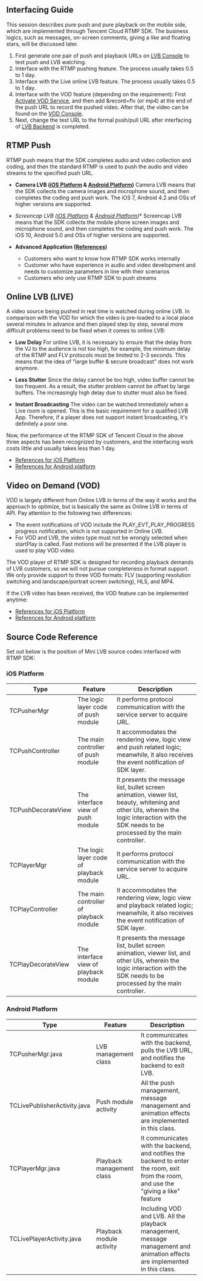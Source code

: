 ## Interfacing Guide

This session describes pure push and pure playback on the mobile side, which are implemented through Tencent Cloud RTMP SDK. The business logics, such as messages, on-screen comments, giving a like and floating stars, will be discussed later.

1. First generate one pair of push and playback URLs on [LVB Console](https://cloud.tencent.com/doc/api/258/6445) to test push and LVB watching.
2. Interface with the RTMP pushing feature. The process usually takes 0.5 to 1 day.
3. Interface with the Live online LVB feature. The process usually takes 0.5 to 1 day.
4. Interface with the VOD feature (depending on the requirement): First [Activate VOD Service](https://cloud.tencent.com/doc/api/258/6208#2.1-.E5.A6.82.E4.BD.95.E5.BC.80.E9.80.9A.E8.A7.86.E9.A2.91.E7.82.B9.E6.92.AD.E6.9C.8D.E5.8A.A1), and then add &record=flv (or mp4) at the end of the push URL to record the pushed video. After that, the video can be found on the [VOD Console](http://console.cloud.tencent.com/video/videolist).
5. Next, change the test URL to the formal push/pull URL after interfacing of [LVB Backend](https://cloud.tencent.com/doc/api/258/6447) is completed.

## RTMP Push
RTMP push means that the SDK completes audio and video collection and coding, and then the standard RTMP is used to push the audio and video streams to the specified push URL.

- **Camera LVB ([iOS Platform](https://cloud.tencent.com/doc/product/454/6946) & [Android Platform](https://cloud.tencent.com/doc/product/454/6947))**
Camera LVB means that the SDK collects the camera images and microphone sound, and then completes the coding and push work. The iOS 7, Android 4.2 and OSs of higher versions are supported.

- *Screencap LVB ([iOS Platform](https://cloud.tencent.com/doc/product/454/6948) & [Android Platform](https://cloud.tencent.com/doc/product/454/6949))**
Screencap LVB means that the SDK collects the mobile phone screen images and microphone sound, and then completes the coding and push work. The iOS 10, Android 5.0 and OSs of higher versions are supported.

- **Advanced Application ([References](https://cloud.tencent.com/doc/product/454/6955))**
  + Customers who want to know how RTMP SDK works internally
  + Customer who have experience in audio and video development and needs to customize parameters in line with their scenarios
  + Customers who only use RTMP SDK to push streams

## Online LVB (LIVE)
A video source being pushed in real time is watched during online LVB. In comparison with the VOD for which the video is pre-loaded to a local place several minutes in advance and then played step by step, several more difficult problems need to be fixed when it comes to online LVB:

- **Low Delay**
For online LVB, it is necessary to ensure that the delay from the VJ to the audience is not too high, for example, the minimum delay of the RTMP and FLV protocols must be limited to 2-3 seconds. This means that the idea of "large buffer & secure broadcast" does not work anymore.

- **Less Stutter**
Since the delay cannot be too high, video buffer cannot be too frequent. As a result, the stutter problem cannot be offset by large buffers. The increasingly high delay due to stutter must also be fixed.

- **Instant Broadcasting**
The video can be watched immediately when a Live room is opened. This is the basic requirement for a qualified LVB App. Therefore, if a player does not support instant broadcasting, it's definitely a poor one.

Now, the performance of the RTMP SDK of Tencent Cloud in the above three aspects has been recognized by customers, and the interfacing work costs little and usually takes less than 1 day.

- [References for iOS Platform](https://cloud.tencent.com/doc/product/454/6950) 
- [References for Android platform](https://cloud.tencent.com/doc/product/454/6952) 

## Video on Demand (VOD)
VOD is largely different from Online LVB in terms of the way it works and the approach to optimize, but is basically the same as Online LVB in terms of API. Pay attention to the following two differences:
- The event notifications of VOD include the PLAY_EVT_PLAY_PROGRESS progress notification, which is not supported in Online LVB.
- For VOD and LVB, the video type must not be wrongly selected when startPlay is called. Fast motions will be presented if the LVB player is used to play VOD video.

The VOD player of RTMP SDK is designed for recording playback demands of LVB customers, so we will not pursue completeness in format support. We only provide support to three VOD formats: FLV (supporting resolution switching and landscape/portrait screen switching), HLS, and MP4.

If the LVB video has been received, the VOD feature can be implemented anytime:
- [References for iOS Platform](https://cloud.tencent.com/doc/product/454/6953) 
- [References for Android platform](https://cloud.tencent.com/doc/product/454/6954) 

## Source Code Reference
Set out below is the position of Mini LVB source codes interfaced with RTMP SDK:


### iOS Platform

| Type | Feature | Description |
|---------|---------|---------|
| TCPusherMgr | The logic layer code of push module | It performs protocol communication with the service server to acquire URL.  |
| TCPushController | The main controller of push module | It accommodates the rendering view, logic view and push related logic; meanwhile, it also receives the event notification of SDK layer.  |
| TCPushDecorateView | The interface view of push module | It presents the message list, bullet screen animation, viewer list, beauty, whitening and other UIs, wherein the logic interaction with the SDK needs to be processed by the main controller.  |
| TCPlayerMgr | The logic layer code of playback module | It performs protocol communication with the service server to acquire URL.  |
| TCPlayController | The main controller of playback module | It accommodates the rendering view, logic view and playback related logic; meanwhile, it also receives the event notification of SDK layer.  |
| TCPlayDecorateView | The interface view of playback module | It presents the message list, bullet screen animation, viewer list, and other UIs, wherein the logic interaction with the SDK needs to be processed by the main controller.  |

### Android Platform

| Type | Feature | Description |
|---------|---------|---------|
| TCPusherMgr.java | LVB management class | It communicates with the backend, pulls the LVB URL, and notifies the backend to exit LVB. |
| TCLivePublisherActivity.java | Push module activity | All the push management, message management and animation effects are implemented in this class. |
| TCPlayerMgr.java | Playback management class | It communicates with the backend, and notifies the backend to enter the room, exit from the room, and use the "giving a like" feature |
| TCLivePlayerActivity.java | Playback module activity |Including VOD and LVB. All the playback management, message management and animation effects are implemented in this class. |



